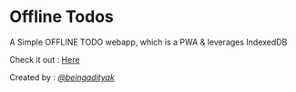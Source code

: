 # Offline Todos
A Simple OFFLINE TODO webapp, which is a PWA &amp; leverages IndexedDB

Check it out : [Here](https://beingadityak.github.io/offline-todos)

Created by : _[@beingadityak](https://github.com/beingadityak)_
